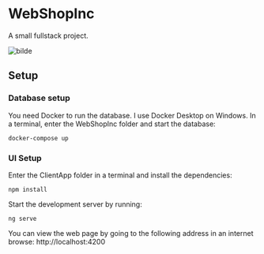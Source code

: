 # WebShopInc

A small fullstack project. 


![bilde](https://github.com/jenbu/WebShopInc/assets/13052214/36bf5fdf-8693-4153-b66f-0752bd990154)

## Setup


### Database setup
You need Docker to run the database. I use Docker Desktop on Windows.
In a terminal, enter the WebShopInc folder and start the database:
```
docker-compose up
```

### UI Setup

Enter the ClientApp folder in a terminal and install the dependencies:
```
npm install
```
Start the development server by running:
```
ng serve
```

You can view the web page by going to the following address in an internet browse:
http://localhost:4200

